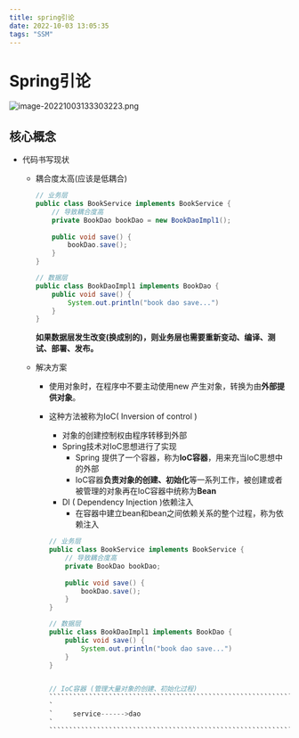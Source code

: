 ```yaml
---
title: spring引论
date: 2022-10-03 13:05:35
tags: "SSM"
---
```


# Spring引论

![image-20221003133303223.png](https://img1.imgtp.com/2022/10/03/qTPYca1w.png)

##  核心概念

- 代码书写现状

  - 耦合度太高(应该是低耦合)

    ```java
    // 业务层
    public class BookService implements BookService {
        // 导致耦合度高
        private BookDao bookDao = new BookDaoImpl1();
        
        public void save() {
            bookDao.save();
        }
    }
    
    // 数据层
    public class BookDaoImpl1 implements BookDao {
        public void save() {
            System.out.println("book dao save...")
        }
    }
    ```

    **如果数据层发生改变(换成别的)，则业务层也需要重新变动、编译、测试、部署、发布。**

  - 解决方案

    - 使用对象时，在程序中不要主动使用new 产生对象，转换为由**外部提供对象**。

    - 这种方法被称为IoC( Inversion of control )

      - 对象的创建控制权由程序转移到外部
      - Spring技术对IoC思想进行了实现
        - Spring 提供了一个容器，称为**IoC容器**，用来充当IoC思想中的外部
        - IoC容器**负责对象的创建、初始化**等一系列工作，被创建或者被管理的对象再在IoC容器中统称为**Bean**
      - DI ( Dependency Injection )依赖注入
        - 在容器中建立bean和bean之间依赖关系的整个过程，称为依赖注入

      ~~~java
      // 业务层
      public class BookService implements BookService {
          // 导致耦合度高
          private BookDao bookDao;
          
          public void save() {
              bookDao.save();
          }
      }
      
      // 数据层
      public class BookDaoImpl1 implements BookDao {
          public void save() {
              System.out.println("book dao save...")
          }
      }
      
      
      // IoC容器 (管理大量对象的创建、初始化过程)
      `````````````````````````````````````````````````````````````````````````````````````````
      `																				`			
      `		service------>dao														  `
      `																				`
      `````````````````````````````````````````````````````````````````````````````````````````
      ~~~

      

      

